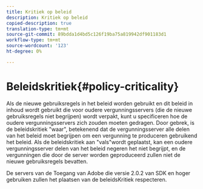 ```yaml
---
title: Kritiek op beleid
description: Kritiek op beleid
copied-description: true
translation-type: tm+mt
source-git-commit: 89bdda1d4bd5c126f19ba75a819942df901183d1
workflow-type: tm+mt
source-wordcount: '123'
ht-degree: 0%

---
```



# Beleidskritiek{#policy-criticality}

Als de nieuwe gebruiksregels in het beleid worden gebruikt en dit beleid in inhoud wordt gebruikt die voor oudere vergunningsservers (die de nieuwe gebruiksregels niet begrijpen) wordt verpakt, kunt u specificeren hoe de oudere vergunningsservers zich zouden moeten gedragen. Door gebrek, is de beleidskritiek &quot;waar&quot;, betekenend dat de vergunningsserver alle delen van het beleid moet begrijpen om een vergunning te produceren gebruikend het beleid. Als de beleidskritiek aan &quot;vals&quot;wordt geplaatst, kan een oudere vergunningsserver delen van het beleid negeren het niet begrijpt, en de vergunningen die door de server worden geproduceerd zullen niet de nieuwe gebruiksregels bevatten.

De servers van de Toegang van Adobe die versie 2.0.2 van SDK en hoger gebruiken zullen het plaatsen van de beleidsKritiek respecteren.
